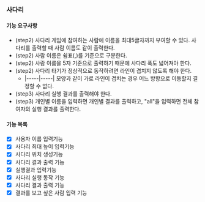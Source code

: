 ### 사다리

#### 기능 요구사항
- (step2) 사다리 게임에 참여하는 사람에 이름을 최대5글자까지 부여할 수 있다. 사다리를 출력할 때 사람 이름도 같이 출력한다.
- (step2) 사람 이름은 쉼표(,)를 기준으로 구분한다.
- (step2) 사람 이름을 5자 기준으로 출력하기 때문에 사다리 폭도 넓어져야 한다.
- (step2) 사다리 타기가 정상적으로 동작하려면 라인이 겹치지 않도록 해야 한다.
    - |-----|-----| 모양과 같이 가로 라인이 겹치는 경우 어느 방향으로 이동할지 결정할 수 없다.
- (step3) 사다리 실행 결과를 출력해야 한다.
- (step3) 개인별 이름을 입력하면 개인별 결과를 출력하고, "all"을 입력하면 전체 참여자의 실행 결과를 출력한다.


#### 기능 목록
- [x] 사용자 이름 입력기능
- [x] 사다리 최대 높이 입력기능
- [x] 사다리 위치 생성기능
- [x] 사다리 결과 출력 기능
- [x] 실행결과 입력기능
- [x] 사다리 실행 동작 기능
- [x] 사다리 결과 출력 기능
- [x] 결과를 보고 싶은 사람 입력 기능